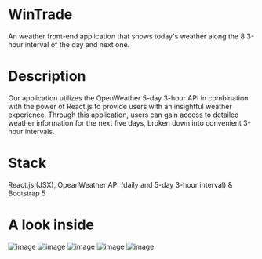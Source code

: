 # WinTrade
An weather front-end application that shows today's weather along the 8 3-hour interval of the day and next one.
# Description
Our application utilizes the OpenWeather 5-day 3-hour API in combination with the power of React.js to provide users with an insightful weather experience. Through this application, users can gain access to detailed weather information for the next five days, broken down into convenient 3-hour intervals. 
# Stack
React.js (JSX), OpeanWeather API (daily and 5-day 3-hour interval) & Bootstrap 5
# A look inside
![image](https://github.com/mathiasF21/WeatherNow/assets/107279216/80e660b5-5749-4e8e-917f-9167df7174b6)
![image](https://github.com/mathiasF21/WeatherNow/assets/107279216/0443ce86-155b-4a78-b370-9e3982b92475)
![image](https://github.com/mathiasF21/WeatherNow/assets/107279216/1496342a-5cb8-4f59-a070-be560967cd13)
![image](https://github.com/mathiasF21/WeatherNow/assets/107279216/0a5ec1d5-212b-4057-b5cc-318770b99cc5)
![image](https://github.com/mathiasF21/WeatherNow/assets/107279216/2d92c9d9-37ee-4912-95a6-502bdff2dbde)
